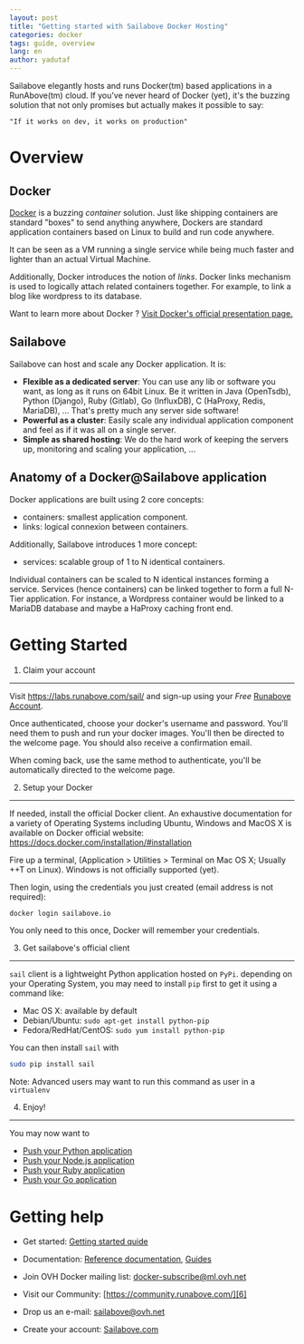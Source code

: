 ```yaml
---
layout: post
title: "Getting started with Sailabove Docker Hosting"
categories: docker
tags: guide, overview
lang: en
author: yadutaf
---
```


Sailabove elegantly hosts and runs Docker(tm) based applications in a RunAbove(tm) cloud. If you've never heard of Docker (yet), it's the buzzing solution that not only promises but actually makes it possible to say:

    "If it works on dev, it works on production"

Overview
========

Docker
------

[Docker](https://www.docker.com/) is a buzzing *container* solution. Just like shipping containers are standard "boxes" to send anything anywhere, Dockers are standard application containers based on Linux to build and run code anywhere.

It can be seen as a VM running a single service while being much faster and lighter than an actual Virtual Machine.

Additionally, Docker introduces the notion of *links*. Docker links mechanism is used to logically attach related containers together. For example, to link a blog like wordpress to its database.

Want to learn more about Docker ? [Visit Docker's official presentation page.](https://docker.com/whatisdocker/)

Sailabove
---------

Sailabove can host and scale any Docker application. It is:

- **Flexible as a dedicated server**: You can use any lib or software you want, as long as it runs on 64bit Linux. Be it written in Java (OpenTsdb), Python (Django), Ruby (Gitlab), Go (InfluxDB), C (HaProxy, Redis, MariaDB), ... That's pretty much any server side software!
- **Powerful as a cluster**: Easily scale any individual application component and feel as if it was all on a single server.
- **Simple as shared hosting**: We do the hard work of keeping the servers up, monitoring and scaling your application, ...


Anatomy of a Docker@Sailabove application
-----------------------------------------

Docker applications are built using 2 core concepts:
- containers: smallest application component.
- links: logical connexion between containers.

Additionally, Sailabove introduces 1 more concept:
- services: scalable group of 1 to N identical containers.

Individual containers can be scaled to N identical instances forming a service. Services (hence containers) can be linked together to form a full N-Tier application. For instance, a Wordpress container would be linked to a MariaDB database and maybe a HaProxy caching front end.

Getting Started
===============

1. Claim your account
---------------------

Visit https://labs.runabove.com/sail/ and sign-up using your *Free* [Runabove Account](https://www.runabove.com/index.xml).

Once authenticated, choose your docker's username and password. You'll need them to push and run your docker images. You'll then be directed to the welcome page. You should also receive a confirmation email.

When coming back, use the same method to authenticate, you'll be automatically directed to the welcome page.

2. Setup your Docker
--------------------

If needed, install the official Docker client. An exhaustive documentation for a variety of Operating Systems including Ubuntu, Windows and MacOS X is available on Docker official website: https://docs.docker.com/installation/#installation

Fire up a terminal, (Application > Utilities > Terminal on Mac OS X; Usually <Ctrl>+<Alt>+T on Linux). Windows is not officially supported (yet).

Then login, using the credentials you just created (email address is not required):

```bash
docker login sailabove.io
```

You only need to this once, Docker will remember your credentials.

3. Get sailabove's official client
----------------------------------

``sail`` client is a lightweight Python application hosted on ``PyPi``. depending on your Operating System, you may need to install ``pip`` first to get it using a command like:

- Mac OS X: available by default
- Debian/Ubuntu: ``sudo apt-get install python-pip``
- Fedora/RedHat/CentOS: ``sudo yum install python-pip``

You can then install ``sail`` with

```bash
sudo pip install sail
```

Note: Advanced users may want to run this command as user in a ``virtualenv``

4. Enjoy!
---------

You may now want to

- [Push your Python application](hello-python.html)
- [Push your Node.js application](hello-node.html)
- [Push your Ruby application](hello-ruby.html)
- [Push your Go application](hello-go.html)

Getting help
============

- Get started: [Getting started quide][8]
- Documentation: [Reference documentation][9], [Guides][10]
- Join OVH Docker mailing list: [docker-subscribe@ml.ovh.net][5]
- Visit our Community: [https://community.runabove.com/][6]
- Drop us an e-mail: [sailabove@ovh.net][1]
- Create your account: [Sailabove.com][7]

  [1]: mailto:sailabove@ovh.net
  [5]: mailto:docker-subscribe@ml.ovh.net
  [6]: https://community.runabove.com/
  [7]: https://sailabove.com/
  [8]: /kb/en/docker/getting-started-with-sailabove-docker.html
  [9]: /kb/en/docker/documentation
  [10]: /kb/en/docker/
